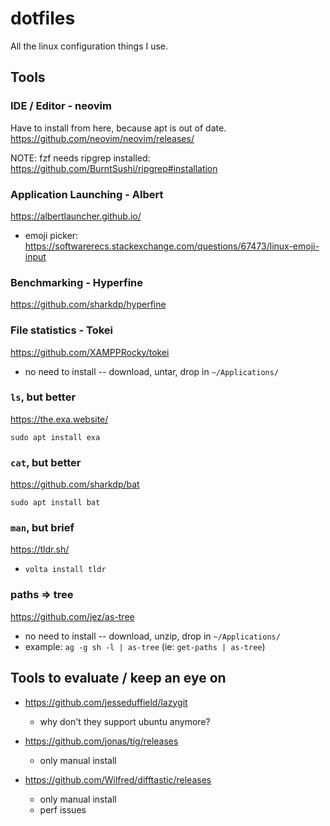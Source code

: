 # dotfiles

All the linux configuration things I use.


## Tools

### IDE / Editor - neovim

Have to install from here, because apt is out of date.
https://github.com/neovim/neovim/releases/

NOTE: fzf needs ripgrep installed: https://github.com/BurntSushi/ripgrep#installation

### Application Launching - Albert

https://albertlauncher.github.io/

- emoji picker: https://softwarerecs.stackexchange.com/questions/67473/linux-emoji-input

### Benchmarking - Hyperfine

https://github.com/sharkdp/hyperfine

### File statistics - Tokei

https://github.com/XAMPPRocky/tokei

 - no need to install -- download, untar, drop in `~/Applications/`

### `ls`, but better

https://the.exa.website/

`sudo apt install exa`

### `cat`, but better

https://github.com/sharkdp/bat

`sudo apt install bat`

### `man`, but brief

https://tldr.sh/

- `volta install tldr`

### paths => tree

https://github.com/jez/as-tree

- no need to install -- download, unzip, drop in `~/Applications/`
- example: `ag -g sh -l | as-tree` (ie: `get-paths | as-tree`)


## Tools to evaluate / keep an eye on

- https://github.com/jesseduffield/lazygit
  - why don't they support ubuntu anymore?

- https://github.com/jonas/tig/releases
  - only manual install

- https://github.com/Wilfred/difftastic/releases
  - only manual install
  - perf issues
